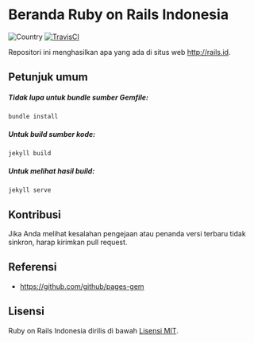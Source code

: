 # Beranda Ruby on Rails Indonesia

![Country](https://img.shields.io/badge/country-indonesia-blue.svg)
[![TravisCI](https://api.travis-ci.org/rails-id/rails-id.github.io.svg)](https://travis-ci.org/rails-id/rails-id.github.io)

Repositori ini menghasilkan apa yang ada di situs web http://rails.id.

## Petunjuk umum

##### Tidak lupa untuk bundle sumber Gemfile:
```
bundle install
```

##### Untuk build sumber kode:
```
jekyll build
```

##### Untuk melihat hasil build:
```
jekyll serve
```

## Kontribusi
Jika Anda melihat kesalahan pengejaan atau penanda versi terbaru tidak sinkron, harap kirimkan pull request.

## Referensi
- https://github.com/github/pages-gem

## Lisensi
Ruby on Rails Indonesia dirilis di bawah [Lisensi MIT](https://opensource.org/licenses/MIT).
